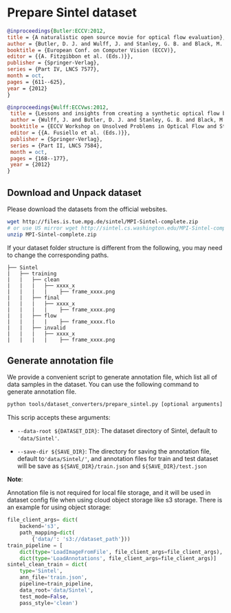 # Prepare Sintel dataset

<!-- [DATASET] -->

```bibtex
@inproceedings{Butler:ECCV:2012,
title = {A naturalistic open source movie for optical flow evaluation},
author = {Butler, D. J. and Wulff, J. and Stanley, G. B. and Black, M. J.},
booktitle = {European Conf. on Computer Vision (ECCV)},
editor = {{A. Fitzgibbon et al. (Eds.)}},
publisher = {Springer-Verlag},
series = {Part IV, LNCS 7577},
month = oct,
pages = {611--625},
year = {2012}
}

@inproceedings{Wulff:ECCVws:2012,
 title = {Lessons and insights from creating a synthetic optical flow benchmark},
 author = {Wulff, J. and Butler, D. J. and Stanley, G. B. and Black, M. J.},
 booktitle = {ECCV Workshop on Unsolved Problems in Optical Flow and Stereo Estimation},
 editor = {{A. Fusiello et al. (Eds.)}},
 publisher = {Springer-Verlag},
 series = {Part II, LNCS 7584},
 month = oct,
 pages = {168--177},
 year = {2012}
}
```

## Download and Unpack dataset

Please download the datasets from the official websites.

```bash
wget http://files.is.tue.mpg.de/sintel/MPI-Sintel-complete.zip
# or use US mirror wget http://sintel.cs.washington.edu/MPI-Sintel-complete.zip
unzip MPI-Sintel-complete.zip
```

If your dataset folder structure is different from the following, you may need to change the corresponding paths.

```text
├── Sintel
|   ├── training
|   |   ├── clean
|   |   |   ├── xxxx_x
|   |   |   |    ├── frame_xxxx.png
|   |   ├── final
|   |   |   ├── xxxx_x
|   |   |   |    ├── frame_xxxx.png
|   |   ├── flow
|   |   |   |    ├── frame_xxxx.flo
|   |   ├── invalid
|   |   |   ├── xxxx_x
|   |   |   |    ├── frame_xxxx.png
```

## Generate annotation file

We provide a convenient script to generate annotation file, which list all of data samples in the dataset.
You can use the following command to generate annotation file.

```bash
python tools/dataset_converters/prepare_sintel.py [optional arguments]
```

This scrip accepts these arguments:

- `--data-root ${DATASET_DIR}`: The dataset directory of Sintel, default to `'data/Sintel'`.

- `--save-dir ${SAVE_DIR}`: The directory for saving the annotation file, default to`'data/Sintel/'`,
  and annotation files for train and test dataset will be save as `${SAVE_DIR}/train.json` and `${SAVE_DIR}/test.json`

**Note**:

Annotation file is not required for local file storage, and it will be used in dataset config file when using cloud object storage like s3 storage. There is an example for using object storage:

```python
file_client_args= dict(
    backend='s3',
    path_mapping=dict(
        {'data/': 's3://dataset_path'}))
train_pipeline = [
    dict(type='LoadImageFromFile', file_client_args=file_client_args),
    dict(type='LoadAnnotations', file_client_args=file_client_args)]
sintel_clean_train = dict(
    type='Sintel',
    ann_file='train.json',
    pipeline=train_pipeline,
    data_root='data/Sintel',
    test_mode=False,
    pass_style='clean')
```
